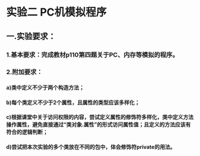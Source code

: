 # 实验二 PC机模拟程序
## 一.实验要求：
### 1.基本要求：完成教材p110第四题关于PC、内存等模拟的程序。
### 2.附加要求：
#### a)类中定义不少于两个构造方法；
#### b)每个类定义不少于2个属性，且属性的类型应该多样化；
#### c)根据课堂中关于访问权限的内容，尝试定义属性的修饰符多样化，类中定义方法操作属性，避免直接通过“类对象.属性”的形式访问属性值；且定义的方法应该有符合的逻辑判断；
#### d)尝试把本次实验的多个类放在不同的包中，体会修饰符private的用法。
